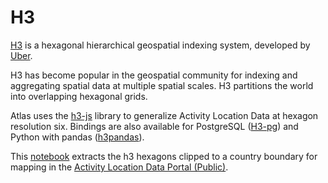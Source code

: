 # H3

[H3](https://h3geo.org/) is a hexagonal hierarchical geospatial indexing system, developed by [Uber](https://www.uber.com/blog/h3/).

H3 has become popular in the geospatial community for indexing and aggregating spatial data at multiple spatial scales. H3 partitions the world into overlapping hexagonal grids. 

Atlas uses the [h3-js](https://github.com/uber/h3-js) library to generalize Activity Location Data at hexagon resolution six. Bindings are also available for PostgreSQL ([H3-pg](https://github.com/zachasme/h3-pg)) and Python with pandas ([h3pandas](https://h3-pandas.readthedocs.io/en/latest/)).

This [notebook](https://colab.research.google.com/drive/1794pBBGK_8l1wBG2Zj_BaE0vUxW3tM5K) extracts the h3 hexagons clipped to a country boundary for mapping in the [Activity Location Data Portal (Public)](../../components/ald-portal-public.md).

